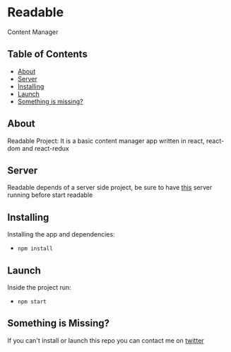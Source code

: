 <h1 align="left">Readable</h1>
<p align="left">Content Manager</p>

## Table of Contents

- [About](#about)
- [Server](#server)
- [Installing](#installing)
- [Launch](#launch)
- [Something is missing?](#something-is-missing)

## About
Readable Project: It is a basic content manager app written in react, react-dom and react-redux

## Server
Readable depends of a server side project, be sure to have [this](https://github.com/hlebon/reactnd-project-readable-starter) server running before start readable

## Installing
Installing the app and dependencies:
* `npm install`

## Launch
Inside the project run:
* `npm start`

## Something is Missing?
If you can't install or launch this repo you can contact me on [twitter](https://twitter.com/hanslgarcia)
